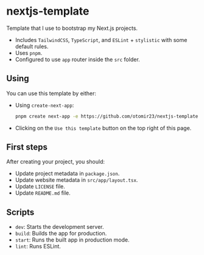 # nextjs-template

Template that I use to bootstrap my Next.js projects.

 - Includes `TailwindCSS`, `TypeScript`, and `ESLint` + `stylistic` with some default rules. 
 - Uses `pnpm`.
 - Configured to use `app` router inside the `src` folder.

## Using

You can use this template by either:
 
- Using `create-next-app`:
    ```bash
    pnpm create next-app -e https://github.com/otomir23/nextjs-template [project-name]
    ```
- Clicking on the `Use this template` button on the top right of this page.

## First steps

After creating your project, you should:
- Update project metadata in `package.json`.
- Update website metadata in `src/app/layout.tsx`.
- Update `LICENSE` file.
- Update `README.md` file.

## Scripts

- `dev`: Starts the development server.
- `build`: Builds the app for production.
- `start`: Runs the built app in production mode.
- `lint`: Runs ESLint.

